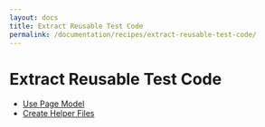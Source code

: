 ```yaml
---
layout: docs
title: Extract Reusable Test Code
permalink: /documentation/recipes/extract-reusable-test-code/
---
```

# Extract Reusable Test Code

* [Use Page Model](use-page-model.md)
* [Create Helper Files](create-helper-files.md)